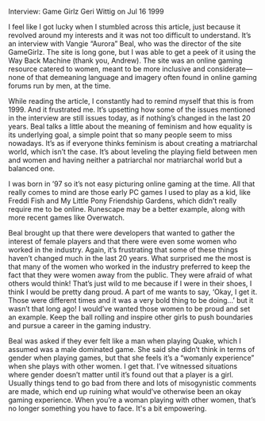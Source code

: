 Interview: Game Girlz 
Geri Wittig on Jul 16 1999

I feel like I got lucky when I stumbled across this article, just because it revolved around my interests and it was not too difficult to understand. It’s an interview with Vangie “Aurora” Beal, who was the director of the site GameGirlz. The site is long gone, but I was able to get a peek of it using the Way Back Machine (thank you, Andrew). The site was an online gaming resource catered to women, meant to be more inclusive and considerate—none of that demeaning language and imagery often found in online gaming forums run by men, at the time. 

While reading the article, I constantly had to remind myself that this is from 1999. And it frustrated me. It’s upsetting how some of the issues mentioned in the interview are still issues today, as if nothing’s changed in the last 20 years. Beal talks a little about the meaning of feminism and how equality is its underlying goal, a simple point that so many people seem to miss nowadays. It’s as if everyone thinks feminism is about creating a matriarchal world, which isn’t the case. It’s about leveling the playing field between men and women and having neither a patriarchal nor matriarchal world but a balanced one. 

I was born in ’97 so it’s not easy picturing online gaming at the time. All that really comes to mind are those early PC games I used to play as a kid, like Freddi Fish and My Little Pony Friendship Gardens, which didn’t really require me to be online. Runescape may be a better example, along with more recent games like Overwatch. 

Beal brought up that there were developers that wanted to gather the interest of female players and that there were even some women who worked in the industry. Again, it’s frustrating that some of these things haven’t changed much in the last 20 years. What surprised me the most is that many of the women who worked in the industry preferred to keep the fact that they were women away from the public. They were afraid of what others would think! That’s just wild to me because if I were in their shoes, I think I would be pretty dang proud. A part of me wants to say, ‘Okay, I get it. Those were different times and it was a very bold thing to be doing…’ but it wasn’t that long ago! I would’ve wanted those women to be proud and set an example. Keep the ball rolling and inspire other girls to push boundaries and pursue a career in the gaming industry.

Beal was asked if they ever felt like a man when playing Quake, which I assumed was a male dominated game. She said she didn’t think in terms of gender when playing games, but that she feels it’s a “womanly experience” when she plays with other women. I get that. I’ve witnessed situations where gender doesn’t matter until it’s found out that a player is a girl. Usually things tend to go bad from there and lots of misogynistic comments are made, which end up ruining what would’ve otherwise been an okay gaming experience. When you’re a woman playing with other women, that’s no longer something you have to face. It's a bit empowering.

